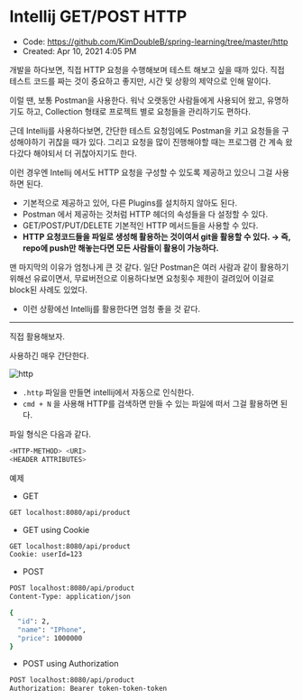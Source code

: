 # Intellij GET/POST HTTP

- Code: https://github.com/KimDoubleB/spring-learning/tree/master/http
- Created: Apr 10, 2021 4:05 PM

개발을 하다보면, 직접 HTTP 요청을 수행해보며 테스트 해보고 싶을 때까 있다. 직접 테스트 코드를 짜는 것이 중요하고 좋지만, 시간 및 상황의 제약으로 인해 말이다.

이럴 땐, 보통 Postman을 사용한다. 워낙 오랫동안 사람들에게 사용되어 왔고, 유명하기도 하고, Collection 형태로 프로젝트 별로 요청들을 관리하기도 편하다.

근데 Intellij를 사용하다보면, 간단한 테스트 요청임에도 Postman을 키고 요청들을 구성해야하기 귀찮을 때가 있다. 그리고 요청을 많이 진행해야할 때는 프로그램 간 계속 왔다갔다 해야되서 더 귀찮아지기도 한다.

이런 경우엔 Intellij 에서도 HTTP 요청을 구성할 수 있도록 제공하고 있으니 그걸 사용하면 된다.

- 기본적으로 제공하고 있어, 다른 Plugins를 설치하지 않아도 된다.
- Postman 에서 제공하는 것처럼 HTTP 헤더의 속성들을 다 설정할 수 있다.
- GET/POST/PUT/DELETE 기본적인 HTTP 메서드들을 사용할 수 있다.
- **HTTP 요청코드들을 파일로 생성해 활용하는 것이여서 git을 활용할 수 있다. → 즉, repo에 push만 해놓는다면 모든 사람들이 활용이 가능하다.**

맨 마지막의 이유가 엄청나게 큰 것 같다. 일단 Postman은 여러 사람과 같이 활용하기 위해선 유료이면서, 무료버전으로 이용하다보면 요청횟수 제한이 걸려있어 이걸로 block된 사례도 있었다.

- 이런 상황에선 Intellij를 활용한다면 엄청 좋을 것 같다.

---

직접 활용해보자.

사용하긴 매우 간단한다.

![http](https://user-images.githubusercontent.com/37873745/114264291-ec5dc300-9a24-11eb-9211-47bea3f562a5.png)


- `.http` 파일을 만들면 intellij에서 자동으로 인식한다.
- `cmd + N` 을 사용해 HTTP를 검색하면 만들 수 있는 파일에 떠서 그걸 활용하면 된다.

파일 형식은 다음과 같다.

```bash
<HTTP-METHOD> <URI>
<HEADER ATTRIBUTES>
```

예제

- GET

```bash
GET localhost:8080/api/product
```

- GET using Cookie

```bash
GET localhost:8080/api/product
Cookie: userId=123
```

- POST

```bash
POST localhost:8080/api/product
Content-Type: application/json

{
  "id": 2,
  "name": "IPhone",
  "price": 1000000
}
```

- POST using Authorization

```bash
POST localhost:8080/api/product
Authorization: Bearer token-token-token
```